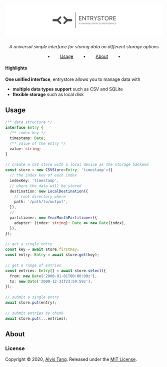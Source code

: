 # ![Logo](logo.svg)

<div align="center">

_A universal simple interface for storing data on different storage options_

•   [Usage](#usage)   •   [About](#about)   •

</div>

#### Highlights

**One unified interface**, entrystore allows you to manage data with

- **multiple data types support** such as CSV and SQLite
- **flexible storage** such as local disk

## Usage

```ts
/** data structure */
interface Entry {
  /** index key */
  timestamp: Date;
  /** value of the entry */
  value: string;
}

// create a CSV store with a local device as the storage backend
const store = new CSVStore<Entry, 'timestamp'>({
  // the index key of each index
  indexKey: 'timestamp',
  // where the data will be stored
  destination: new LocalDestination({
    // root directory where
    path: '/path/to/output',
  }),
  //
  partitioner: new YearMonthPartitioner({
    adapter: (index: string): Date => new Date(index),
  }),
});

// get a single entry
const key = await store.firstKey;
const entry: Entry = await store.get(key);

// get a range of entries
const entries: Entry[] = await store.select({
  from: new Date('2000-01-01T00:00:00z'),
  to: new Date('2000-12-31T23:59:59z'),
});

// submit a single entry
await store.put(entry);

// submit entries by chunk
await store.put(...entries);
```

## About

### License

Copyright © 2020, [Alvis Tang](https://github.com/alvis). Released under the [MIT License](LICENSE).
